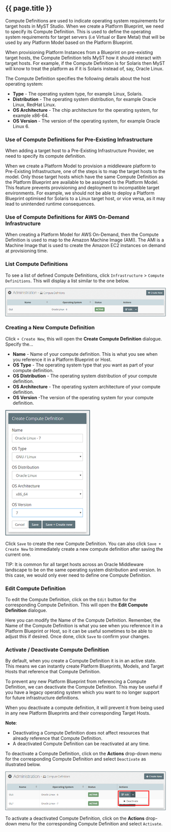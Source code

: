 ## {{ page.title }}

Compute Definitions are used to indicate operating system requirements for target hosts in MyST Studio. When we create a Platform Blueprint, we need to specify its Compute Definition. This is used to define the operating system requirements for target servers \(i.e Virtual or Bare Metal\) that will be used by any Platform Model based on the Platform Blueprint.

When provisioning Platform Instances from a Blueprint on pre-existing target hosts, the Compute Definition tells MyST how it should interact with target hosts. For example, if the Compute Definition is for Solaris then MyST will know to treat the platform as if it is Solaris instead of, say, Oracle Linux.

The Compute Definition specifies the following details about the host operating system:

* **Type** - The operating system type, for example Linux, Solaris.
* **Distribution** - The operating system distribution, for example Oracle Linux, RedHat Linux.
* **OS Architecture** - The chip architecture for the operating system, for example x86-64.
* **OS Version** - The version of the operating system, for example Oracle Linux 6.

### Use of Compute Definitions for Pre-Existing Infrastructure

When adding a target host to a Pre-Existing Infrastructure Provider, we need to specify its compute definition.

When we create a Platform Model to provision a middleware platform to Pre-Existing Infrastructure, one of the steps is to map the target hosts to the model. Only those target hosts which have the same Compute Definition as the Platform Blueprint are available to be assigned to the Platform Model. This feature prevents provisioning and deployment to incompatible target environments. For example, we should not be able to deploy a Platform Blueprint optimised for Solaris to a Linux target host, or vice versa, as it may lead to unintended runtime consequences.

### Use of Compute Definitions for AWS On-Demand Infrastructure

When creating a Platform Model for AWS On-Demand, then the Compute Definition is used to map to the Amazon Machine Image \(AMI\). The AMI is a Machine Image that is used to create the Amazon EC2 instances on demand at provisioning time.

<!-- TODO: Describe how to create the AMI machine image. See 2.5. Middleware Hosts -->

### List Compute Definitions

To see a list of defined Compute Definitions, click `Infrastructure` &gt; `Compute Definitions`. This will display a list similar to the one below.

![](img/ComputeDefinitionList.png)

### Creating a New Compute Definition

Click `+ Create New`, this will open the **Create Compute Definition** dialogue. Specify the...

* **Name** - Name of your compute definition. This is what you see when you reference it in a Platform Blueprint or Host.
* **OS Type** - The operating system type that you want as part of your compute definition.
* **OS Distribution** - The operating system distribution of your compute definition.
* **OS Architecture** - The operating system architecture of your compute definition.
* **OS Version** -The version of the operating system for your compute definition.

![](img/ComputeDefinitionAdd.png)

Click `Save` to create the new Compute Definition. You can also click `Save + Create New` to immediately create a new compute definition after saving the current one.

TIP: It is common for all target hosts across an Oracle Middleware landscape to be on the same operating system distribution and version. In this case, we would only ever need to define one Compute Definition.

### Edit Compute Definition

To edit the Compute Definition, click on the `Edit` button for the corresponding Compute Definition. This will open the **Edit Compute Definition** dialogue.

Here you can modify the Name of the Compute Definition. Remember, the Name of the Compute Definition is what you see when you reference it in a Platform Blueprint or Host, so it can be useful sometimes to be able to adjust this if desired. Once done, click `Save` to confirm your changes.

### Activate / Deactivate Compute Definition

By default, when you create a Compute Definition it is in an active state. This means we can instantly create Platform Blueprints, Models, and Target Hosts that reference that Compute Definition.

To prevent any new Platform Blueprint from referencing a Compute Definition, we can deactivate the Compute Definition. This may be useful if you have a legacy operating system which you want to no longer support for future infrastructure definitions.

When you deactivate a compute definition, it will prevent it from being used in any new Platform Blueprints and their corresponding Target Hosts.

**Note**:

* Deactivating a Compute Definition does not affect resources that already reference that Compute Definition.
* A deactivated Compute Definition can be reactivated at any time.

To deactivate a Compute Definition, click on the  **Actions** drop-down menu for the corresponding Compute Definition and select `Deactivate` as illustrated below.

![](img/ComputeDefinitionDeactivate.png)

To activate a deactivated Compute Definition, click on the  **Actions** drop-down menu for the corresponding Compute Definition and select `Activate`.
